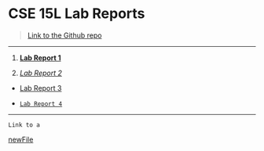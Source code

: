 # CSE 15L Lab Reports

> [Link to the Github repo][Github Repo]

---

1. [__Lab Report 1__][Lab Report 1]

2. [*Lab Report 2*][Lab Report 2]

* [Lab Report 3][Lab Report 3]

* [`Lab Report 4`][Lab Report 4]

***

```
Link to a
```
[newFile](https://thanhnhanlam.github.io/cse15l-lab-reports/newFile.html)

[Github Repo]: https://github.com/thanhnhanlam/cse15l-lab-reports.git
[Lab Report 1]: lab-report-1-week-2.html
[Lab Report 2]: https://thanhnhanlam.github.io/cse15l-lab-reports/lab-report/lab-report-2-week-4.html
[Lab Report 3]: https://thanhnhanlam.github.io/cse15l-lab-reports/lab-report/lab-report-3-week-6.html
[Lab Report 4]: https://thanhnhanlam.github.io/cse15l-lab-reports/lab-report-4/lab-report-4-week-8.html

